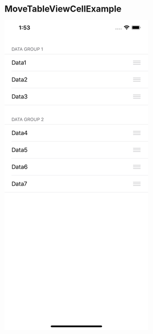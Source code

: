 # MoveTableViewCellExample

![alt text](https://github.com/metawin99/MoveTableViewCellExample/blob/master/Simulator%20Screen%20Shot%20-%20iPhone%2011%20Pro%20Max%20-%202020-01-09%20at%2013.53.43.png)
